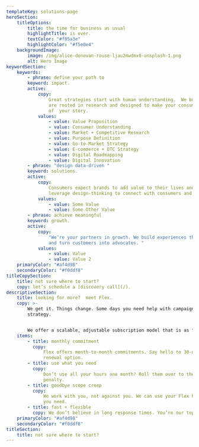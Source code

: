 ```yaml
---
templateKey: solutions-page
heroSection:
    titleOptions:
        title: the time for business as usual
        highlightTitle: is over.
        textColor: "#f85a3e"
        highlightColor: "#f5e0e4"
    backgroundImage:
        image: /img/alice-donovan-rouse-ljau2mwdmx0-unsplash-1.png
        alt: Hero Image
keywordSection:
	keywords:
		- phrase: define your path to
		keyword: impact.
		active:
			copy:
				Great strategies start with human understanding.  We build strategies that
				are rooted in research and designed to make your consumer the hero
				of  your story.
			values:
				- value: Value Proposition
				- value: Consumer Understanding
				- value: Market + Competitive Research
				- value: Purpose Definition
				- value: Go-to-Market Strategy
				- value: E-commerce + DTC Strategy
				- value: Digital Roadmapping
				- value: Digital Innovation
		- phrase: "design data-driven "
		keyword: solutions.
		active:
			copy:
				Consumers expect brands to add value to their lives and the world. We
				leverage design-thinking to connect with consumers and drive results.
			values:
				- value: Some Value
				- value: Some Other Value
		- phrase: achieve meaningful
		keyword: growth.
		active:
			copy:
				"We’re your partners in growth. We build experiences that inspire action
				and turn customers into advocates. "
			values:
				- value: Value
				- value: Value 2
	primaryColor: "#af4d98"
    secondaryColor: "#f0ddf8"
titleCopySection:
    title: not sure where to start?
    copy: let’s schedule a [discovery call](/).
descriptiveSection:
    title: looking for more?  meet Flex.
    copy: >-
        We get it. Things change. Some days you need help with campaigns, others its
        strategy.


        We offer a scalable, adjustable subscription model that is as flexible as you need it to be. Our month-to-month solution delivers value when, where and how you need it.
    items:
        - title: monthly commitment
          copy:
              Flex offers month-to-month commitments. Say hello to 30-day plans with a
              renewal option.
        - title: use what you need
          copy:
              Don’t use all your hours one month? Roll them over to the next with no
              penalty.
        - title: goodbye scope creep
          copy:
              We work with you, not against you. We can use your Flex hours for anything
              you need.
        - title: fast + flexible
          copy: We don’t believe in long response times. You’re our top priority, always.
    primaryColor: "#af4d98"
    secondaryColor: "#f0ddf8"
titleSection:
    title: not sure where to start?
---
```

